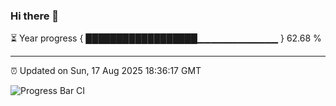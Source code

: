 ### Hi there 👋

⏳ Year progress { ██████████████████▁▁▁▁▁▁▁▁▁▁▁▁ } 62.68 %

---

⏰ Updated on Sun, 17 Aug 2025 18:36:17 GMT

![Progress Bar CI](https://github.com/DhruviPatel157/GitHub-Actions-Demo/workflows/Progress%20Bar%20CI/badge.svg)
